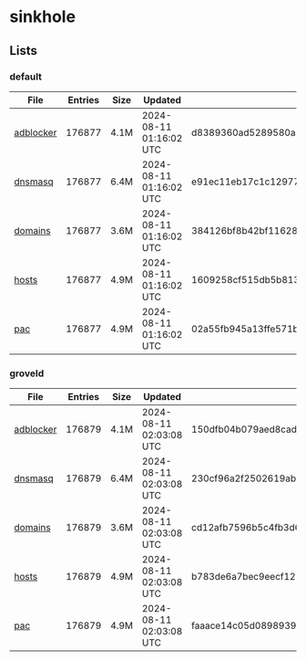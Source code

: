 # sinkhole

## Lists

### default

|File|Entries|Size|Updated|Hash|
|-|-|-|-|-|
|[adblocker](https://raw.githubusercontent.com/groveld/sinkhole/lists/default/adblocker.txt)|176877|4.1M|2024-08-11 01:16:02 UTC|d8389360ad5289580a824b658b3e900f13ba71656b19a723b140ddccfa205cf9|
|[dnsmasq](https://raw.githubusercontent.com/groveld/sinkhole/lists/default/dnsmasq.txt)|176877|6.4M|2024-08-11 01:16:02 UTC|e91ec11eb17c1c12977a3f3084458b7fa29df638996852a9661ed6a6433fb719|
|[domains](https://raw.githubusercontent.com/groveld/sinkhole/lists/default/domains.txt)|176877|3.6M|2024-08-11 01:16:02 UTC|384126bf8b42bf1162815d5e9ba51d98aa8fb0a98b1ddf0d7600983b06167061|
|[hosts](https://raw.githubusercontent.com/groveld/sinkhole/lists/default/hosts.txt)|176877|4.9M|2024-08-11 01:16:02 UTC|1609258cf515db5b813ed6436007a14e6fa85df0882bb92f67f80d9abc2f8529|
|[pac](https://raw.githubusercontent.com/groveld/sinkhole/lists/default/pac.txt)|176877|4.9M|2024-08-11 01:16:02 UTC|02a55fb945a13ffe571bd35d42a5eeea3265e7204434103b282463d3c052bed3|

### groveld

|File|Entries|Size|Updated|Hash|
|-|-|-|-|-|
|[adblocker](https://raw.githubusercontent.com/groveld/sinkhole/lists/groveld/adblocker.txt)|176879|4.1M|2024-08-11 02:03:08 UTC|150dfb04b079aed8cad678a32af8d5bc314f0e94bd43663b11adc32e873d054f|
|[dnsmasq](https://raw.githubusercontent.com/groveld/sinkhole/lists/groveld/dnsmasq.txt)|176879|6.4M|2024-08-11 02:03:08 UTC|230cf96a2f2502619ab14c74e4040c077de3b7f486730adb33a409a99e05fba1|
|[domains](https://raw.githubusercontent.com/groveld/sinkhole/lists/groveld/domains.txt)|176879|3.6M|2024-08-11 02:03:08 UTC|cd12afb7596b5c4fb3d6da42b025583b0543f7e880f97e637eadb6d0d6025f9e|
|[hosts](https://raw.githubusercontent.com/groveld/sinkhole/lists/groveld/hosts.txt)|176879|4.9M|2024-08-11 02:03:08 UTC|b783de6a7bec9eecf122a9ee26b9a2ad3520ec3a0899449d49a465800af7c03c|
|[pac](https://raw.githubusercontent.com/groveld/sinkhole/lists/groveld/pac.txt)|176879|4.9M|2024-08-11 02:03:08 UTC|faaace14c05d0898939f1eb3ddbff2a15ee9684990c8a2db1813d47e71d22d45|
